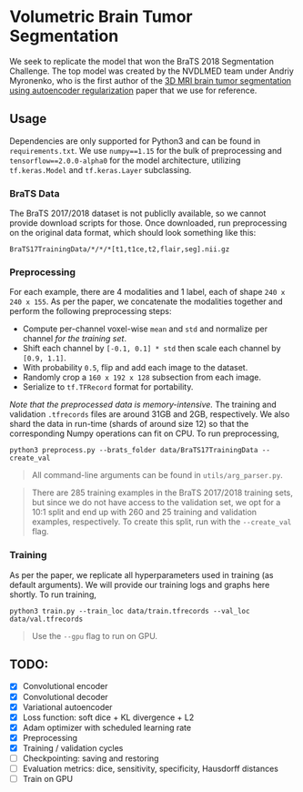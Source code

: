# Volumetric Brain Tumor Segmentation
We seek to replicate the model that won the BraTS 2018 Segmentation Challenge. The top model was created by the NVDLMED team under Andriy Myronenko, who is the first author of the [3D MRI brain tumor segmentation using autoencoder regularization](https://arxiv.org/pdf/1810.11654.pdf) paper that we use for reference.


## Usage
Dependencies are only supported for Python3 and can be found in `requirements.txt`. We use `numpy==1.15` for the bulk of preprocessing and `tensorflow==2.0.0-alpha0` for the model architecture, utilizing `tf.keras.Model` and `tf.keras.Layer` subclassing.

### BraTS Data
The BraTS 2017/2018 dataset is not publiclly available, so we cannot provide download scripts for those. Once downloaded, run preprocessing on the original data format, which should look something like this:
```
BraTS17TrainingData/*/*/*[t1,t1ce,t2,flair,seg].nii.gz
```

### Preprocessing
For each example, there are 4 modalities and 1 label, each of shape `240 x 240 x 155`. As per the paper, we concatenate the modalities together and perform the following preprocessing steps:
 - Compute per-channel voxel-wise `mean` and `std` and normalize per channel *for the training set*.
 - Shift each channel by `[-0.1, 0.1] * std` then scale each channel by `[0.9, 1.1]`.
 - With probability `0.5`, flip and add each image to the dataset.
 - Randomly crop a `160 x 192 x 128` subsection from each image.
 - Serialize to `tf.TFRecord` format for portability.

*Note that the preprocessed data is memory-intensive.* The training and validation `.tfrecords` files are around 31GB and 2GB, respectively. We also shard the data in run-time (shards of around size 12) so that the corresponding Numpy operations can fit on CPU. To run preprocessing,
```
python3 preprocess.py --brats_folder data/BraTS17TrainingData --create_val
```

> All command-line arguments can be found in `utils/arg_parser.py`.

> There are 285 training examples in the BraTS 2017/2018 training sets, but since we do not have access to the validation set, we opt for a 10:1 split and end up with 260 and 25 training and validation examples, respectively. To create this split, run with the `--create_val` flag.

### Training
As per the paper, we replicate all hyperparameters used in training (as default arguments). We will provide our training logs and graphs here shortly. To run training,
```
python3 train.py --train_loc data/train.tfrecords --val_loc data/val.tfrecords
```

> Use the `--gpu` flag to run on GPU.

## TODO:
 - [x] Convolutional encoder
 - [x] Convolutional decoder
 - [x] Variational autoencoder
 - [x] Loss function: soft dice + KL divergence + L2
 - [x] Adam optimizer with scheduled learning rate
 - [x] Preprocessing
 - [x] Training / validation cycles
 - [ ] Checkpointing: saving and restoring
 - [ ] Evaluation metrics: dice, sensitivity, specificity, Hausdorff distances
 - [ ] Train on GPU
